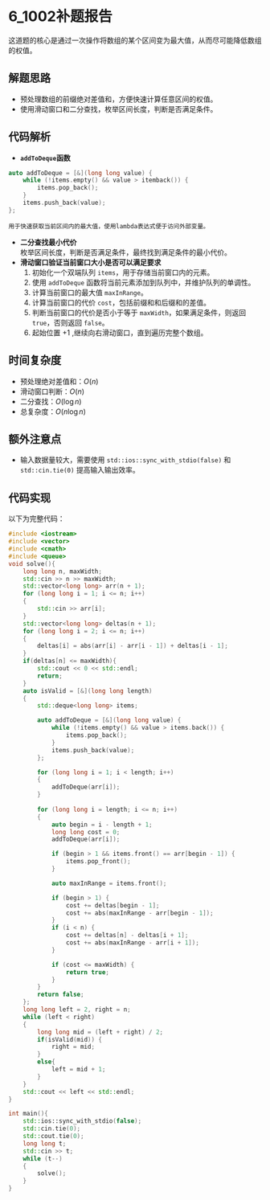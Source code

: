 # 6_1002补题报告

这道题的核心是通过一次操作将数组的某个区间变为最大值，从而尽可能降低数组的权值。

## 解题思路


- 预处理数组的前缀绝对差值和，方便快速计算任意区间的权值。
- 使用滑动窗口和二分查找，枚举区间长度，判断是否满足条件。


## 代码解析

- **`addToDeque`函数**
```cpp
auto addToDeque = [&](long long value) {
    while (!items.empty() && value > itemback()) {
        items.pop_back();
    }
    items.push_back(value);
};
```
    用于快速获取当前区间内的最大值，使用lambda表达式便于访问外部变量。
- **二分查找最小代价**  
   枚举区间长度，判断是否满足条件，最终找到满足条件的最小代价。
- **滑动窗口验证当前窗口大小是否可以满足要求**
    1. 初始化一个双端队列 `items`，用于存储当前窗口内的元素。
    2. 使用 `addToDeque` 函数将当前元素添加到队列中，并维护队列的单调性。
    3. 计算当前窗口的最大值 `maxInRange`。
    4. 计算当前窗口的代价 `cost`，包括前缀和和后缀和的差值。
    5. 判断当前窗口的代价是否小于等于 `maxWidth`，如果满足条件，则返回 `true`，否则返回 `false`。
    6. 起始位置 $+1$ ,继续向右滑动窗口，直到遍历完整个数组。
## 时间复杂度

- 预处理绝对差值和：$O(n)$
- 滑动窗口判断：$O(n)$
- 二分查找：$O(\log n)$
- 总复杂度：$O(n \log n)$

## 额外注意点

- 输入数据量较大，需要使用 `std::ios::sync_with_stdio(false)` 和 `std::cin.tie(0)` 提高输入输出效率。

## 代码实现

以下为完整代码：

```cpp
#include <iostream>
#include <vector>
#include <cmath>
#include <queue>
void solve(){
    long long n, maxWidth;
    std::cin >> n >> maxWidth;
    std::vector<long long> arr(n + 1);
    for (long long i = 1; i <= n; i++)
    {
        std::cin >> arr[i];
    }
    std::vector<long long> deltas(n + 1);
    for (long long i = 2; i <= n; i++)
    {
        deltas[i] = abs(arr[i] - arr[i - 1]) + deltas[i - 1];
    }
    if(deltas[n] <= maxWidth){
        std::cout << 0 << std::endl;
        return;
    }
    auto isValid = [&](long long length)
    {
        std::deque<long long> items;

        auto addToDeque = [&](long long value) {
            while (!items.empty() && value > items.back()) {
                items.pop_back();
            }
            items.push_back(value);
        };

        for (long long i = 1; i < length; i++)
        {
            addToDeque(arr[i]);
        }
        
        for (long long i = length; i <= n; i++)
        {
            auto begin = i - length + 1;
            long long cost = 0;
            addToDeque(arr[i]);

            if (begin > 1 && items.front() == arr[begin - 1]) {
                items.pop_front();
            }

            auto maxInRange = items.front();

            if (begin > 1) {
                cost += deltas[begin - 1];
                cost += abs(maxInRange - arr[begin - 1]);
            }
            if (i < n) {
                cost += deltas[n] - deltas[i + 1];
                cost += abs(maxInRange - arr[i + 1]);
            }

            if (cost <= maxWidth) {
                return true;
            }
        }
        return false;
    };
    long long left = 2, right = n;
    while (left < right)
    {
        long long mid = (left + right) / 2;
        if(isValid(mid)) {
            right = mid;
        }
        else{
            left = mid + 1;
        }
    }
    std::cout << left << std::endl;
}

int main(){
    std::ios::sync_with_stdio(false);
    std::cin.tie(0);
    std::cout.tie(0);
    long long t;
    std::cin >> t;
    while (t--)
    {
        solve();
    }
}
```

